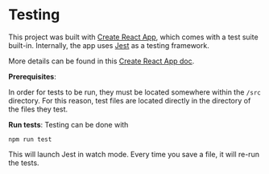 # Testing

This project was built with [Create React App](https://create-react-app.dev/), which comes with a test suite built-in. Internally, the app uses [Jest](https://jestjs.io/docs/expect) as a testing framework.

More details can be found in this [Create React App doc](https://create-react-app.dev/docs/running-tests/).

**Prerequisites**:

In order for tests to be run, they must be located somewhere within the `/src` directory. For this reason, test files are located directly
in the directory of the files they test.

**Run tests**: Testing can be done with

```cli
npm run test
```

This will launch Jest in watch mode. Every time you save a file, it will re-run the tests.
